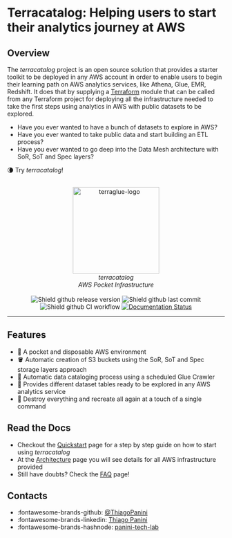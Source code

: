 # Terracatalog: Helping users to start their analytics journey at AWS

## Overview

The *terracatalog* project is an open source solution that provides a starter toolkit to be deployed in any AWS account in order to enable users to begin their learning path on AWS analytics services, like Athena, Glue, EMR, Redshift. It does that by supplying a [Terraform](https://www.terraform.io/) module that can be called from any Terraform project for deploying all the infrastructure needed to take the first steps using analytics in AWS with public datasets to be explored.

- Have you ever wanted to have a bunch of datasets to explore in AWS?
- Have you ever wanted to take public data and start building an ETL process?
- Have you ever wanted to go deep into the Data Mesh architecture with SoR, SoT and Spec layers?

🌘 Try *terracatalog*!


<div align="center">
    <br><img src="https://github.com/ThiagoPanini/terraglue/blob/feature/terraglue-refactor/docs/assets/imgs/logo.png?raw=true" alt="terraglue-logo" width=200 height=200>
</div>

<div align="center">
    <i>terracatalog<br>
    AWS Pocket Infrastructure</i>
</div>

<div align="center">  
  <br>

  <img src="https://img.shields.io/github/v/release/ThiagoPanini/terracatalog?color=purple" alt="Shield github release version">
  
  <img src="https://img.shields.io/github/last-commit/ThiagoPanini/terracatalog?color=purple" alt="Shield github last commit">
  
  <img src="https://img.shields.io/github/actions/workflow/status/ThiagoPanini/terracatalog/ci-main.yml?label=ci" alt="Shield github CI workflow">

  <a href='https://terracatalog.readthedocs.io/en/latest/?badge=latest'>
    <img src='https://readthedocs.org/projects/terracatalog/badge/?version=latest' alt='Documentation Status' />
  </a>

</div>

___

## Features

- 🚀 A pocket and disposable AWS environment
- 🪣 Automatic creation of S3 buckets using the SoR, SoT and Spec storage layers approach
- 🤖 Automatic data cataloging process using a scheduled Glue Crawler
- 🎲 Provides different dataset tables ready to be explored in any AWS analytics service
- 🔦 Destroy everything and recreate all again at a touch of a single command


## Read the Docs

- Checkout the [Quickstart](./quickstart/gettingstarted.md) page for a step by step guide on how to start using *terracatalog*
- At the [Architecture](./architecture/project-architecture.md) page you will see details for all AWS infrastructure provided
- Still have doubts? Check the [FAQ](./faq/faq.md) page!
    

## Contacts

- :fontawesome-brands-github: [@ThiagoPanini](https://github.com/ThiagoPanini)
- :fontawesome-brands-linkedin: [Thiago Panini](https://www.linkedin.com/in/thiago-panini/)
- :fontawesome-brands-hashnode: [panini-tech-lab](https://panini.hashnode.dev/)

